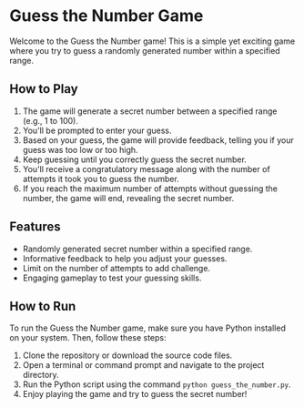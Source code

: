 # Guess the Number Game

Welcome to the Guess the Number game! This is a simple yet exciting game where you try to guess a randomly generated number within a specified range.

## How to Play

1. The game will generate a secret number between a specified range (e.g., 1 to 100).
2. You'll be prompted to enter your guess.
3. Based on your guess, the game will provide feedback, telling you if your guess was too low or too high.
4. Keep guessing until you correctly guess the secret number.
5. You'll receive a congratulatory message along with the number of attempts it took you to guess the number.
6. If you reach the maximum number of attempts without guessing the number, the game will end, revealing the secret number.

## Features
- Randomly generated secret number within a specified range.
- Informative feedback to help you adjust your guesses.
- Limit on the number of attempts to add challenge.
- Engaging gameplay to test your guessing skills.

## How to Run

To run the Guess the Number game, make sure you have Python installed on your system. Then, follow these steps:

1. Clone the repository or download the source code files.
2. Open a terminal or command prompt and navigate to the project directory.
3. Run the Python script using the command `python guess_the_number.py`.
4. Enjoy playing the game and try to guess the secret number!